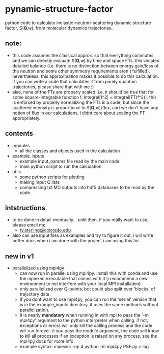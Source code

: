 # pynamic-structure-factor 
python code to calculate inelastic-neutron-scattering dynamic structure factor, S(**Q**,*w*), from molecular dynamics trajectories..  

## note:
- this code assumes the classical approx. so that everything commutes and we can directly evaluate S(**Q**,*w*) by time and space FTs. this violates detailed balance (i.e. there is no distinction between energy gain/loss of the neutron and some other symmetry requirements aren't fulfilled). nevertheless, this approximation makes it possible to do this calculation. if you can write a code that calculates it from purely quantum trajectories, please share that with me :)
- also, none of the FTs are properly scaled. i.e. it should be true that for some square-integrable function f, Integral[f^2] = Integral[FT(f^2)]. this is enforced by properly normalizing the FTs in a code, but since the scattered intensity is proportional to S(**Q**,*w*)/flux, and we don't have any notion of flux in our calculations, i didnt care about scaling the FT appropriately. 

## contents
- modules
  - all the classes and objects used in the calculation
- example_inputs
  - example input_params file read by the main code
  - main python script to run the calculation
- utils
  - some python scripts for plotting
  - making input Q lists
  - compressing txt MD outputs into hdf5 databases to be read by the code. 

## intstructions
- to be done in detail eventually... until then, if you really want to use, please email me:
  - ty.sterling@colorado.edu
- also can use input files as examples and try to figure it out. i will write better docs when i am done with the project i am using this for. 

## new in v1
- parallelized using mpi4py
  - can now run in parallel using mpi4py. install this with conda and use the mpiexec executable that comes with it (i recommend a new environment to not interfere with your local MPI installation). 
  - only parallelized over Q-points, but could also split over 'blocks' of trajectory data.
  - if you dont want to use mpi4py, you can run the 'serial' version that is in the example_inputs directory. it uses the same methods without parallelization. 
  - it is nearly **mandatory** when running in with mpi to pass the '-m mpi4py' argument to the python interpreter when calling. if not, exceptions or errors will only kill the calling process and the code will run forever. if you pass the module argument, the code will know to kill all processes if an exception is raised on any process. see the mpi4py docs for more info.
  - example syntax: mpiexec -np 4 python -m mpi4py PSF.py > log
